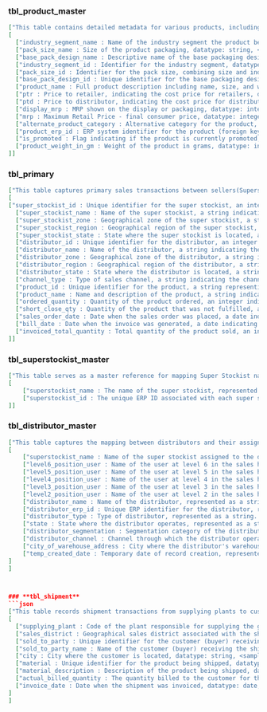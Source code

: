 ### **tbl_product_master**
```json
["This table contains detailed metadata for various products, including pricing, packaging, units, categories, and custom attributes. It is used for converting quantities between units, identifying promotions, and structuring product taxonomy. The table supports UI display logic and batch rules via flags and conversion factors, and is essential for enriching sales, stock, and shipment data with standardized product information.", 
[
  ["industry_segment_name : Name of the industry segment the product belongs to, datatype: string, <sample values: CAR, CAR>"],
  ["pack_size_name : Size of the product packaging, datatype: string, <sample values: MRP 20, MRP 10>"],
  ["base_pack_design_name : Descriptive name of the base packaging design of the product, datatype: string, <sample values: Takatak Namkeen Tomato 100 Gm, Fatafat Bhel MRP 10>"],
  ["industry_segment_id : Identifier for the industry segment, datatype: string, <sample values: Western Snacks_Out of Home, Namkeen_Out of Home>"],
  ["pack_size_id : Identifier for the pack size, combining size and industry segment, datatype: string, <sample values: MRP 20_Western Snacks_Out of Home, MRP 10_Namkeen_Out of Home>"],
  ["base_pack_design_id : Unique identifier for the base packaging design, datatype: string, <sample values: BIA7L670887A51556, BDM5A690290A10596>"],
  ["product_name : Full product description including name, size, and weight, datatype: string, <sample values: Takatak Namkeen Tomato 100 GM*7.2 KG NGP, Fatafat Bhel MRP 10|47 GM*11.75 KG>"],
  ["ptr : Price to retailer, indicating the cost price for retailers, datatype: float, <sample values: 15.2625, 7.4999>"],
  ["ptd : Price to distributor, indicating the cost price for distributors, datatype: float, <sample values: 14.39, 7>"],
  ["display_mrp : MRP shown on the display or packaging, datatype: integer, <sample values: 20, 10>"],
  ["mrp : Maximum Retail Price - final consumer price, datatype: integer, <sample values: 20, 10>"],
  ["alternate_product_category : Alternative category for the product, datatype: string, <sample values: Bridges, Mix/Chivra/Chanachur>"],
  ["product_erp_id : ERP system identifier for the product (foreign key used in relationships), datatype: string, <sample values: FI088701000720000D, FD029000471175000D>"],
  ["is_promoted : Flag indicating if the product is currently promoted, datatype: boolean, <sample values: False, False>"],
  ["product_weight_in_gm : Weight of the product in grams, datatype: integer, <sample values: 0, 0>"]
]]
```


### **tbl_primary**
```json
["This table captures primary sales transactions between sellers(Superstockist) and buyers (Distributors),it tells the order quantity against every product & invoiced quantity that was billed against those orders.Invoiced quantities are the actual sales made by SuperStockist to Distributors.", 
[
["super_stockist_id : Unique identifier for the super stockist, an integer representing the seller entity. <sample values: 19000102>"],
  ["super_stockist_name : Name of the super stockist, a string indicating the seller's business name. <sample values: S B Markplus Private Limited-2>"],
  ["super_stockist_zone : Geographical zone of the super stockist, a string indicating the zone. <sample values: >"],
  ["super_stockist_region : Geographical region of the super stockist, a string indicating the region. <sample values: >"],
  ["super_stockist_state : State where the super stockist is located, a string indicating the state. <sample values: DELHI>"],
  ["distributor_id : Unique identifier for the distributor, an integer representing the buyer entity. <sample values: 460307>"],
  ["distributor_name : Name of the distributor, a string indicating the buyer's business name. <sample values: SAWARIYA TRADING 41496>"],
  ["distributor_zone : Geographical zone of the distributor, a string indicating the zone. <sample values: NORTH>"],
  ["distributor_region : Geographical region of the distributor, a string indicating the region. <sample values: DELHI>"],
  ["distributor_state : State where the distributor is located, a string indicating the state. <sample values: DELHI>"],
  ["channel_type : Type of sales channel, a string indicating the channel type. <sample values: GT>"],
  ["product_id : Unique identifier for the product, a string representing the product SKU. <sample values: FD016600220792001D>"],
  ["product_name : Name and description of the product, a string indicating the product details. <sample values: Bhavnagri Gathiya MRP 5|22 GM*7.92 KG>"],
  ["ordered_quantity : Quantity of the product ordered, an integer indicating the number of units. <sample values: 1800>"],
  ["short_close_qty : Quantity of the product that was not fulfilled, an integer indicating the shortfall. <sample values: 0>"],
  ["sales_order_date : Date when the sales order was placed, a date indicating the order date. <sample values: 04/10/25>"],
  ["bill_date : Date when the invoice was generated, a date indicating the billing date.datatype: date <sample values: 24/04/25>"],
  ["invoiced_total_quantity : Total quantity of the product sold, an integer indicating the invoiced units. <sample values: 1800>"]
]]
```


### **tbl_superstockist_master**
```json
["This table serves as a master reference for mapping Super Stockist names to their corresponding ERP IDs, facilitating the identification and referencing of super stockists across distribution and supply chain datasets. It is crucial for hierarchy-level reporting and regional inventory analysis.", 
[
    ["superstockist_name : The name of the super stockist, represented as a string. It is used to identify the super stockist in the supply chain. <sample values: Kansal Estate Private Limited, S B Markplus Private Limited-2, etc.>"],
    ["superstockist_id : The unique ERP ID associated with each super stockist, represented as an integer. This ID is used for referencing in various datasets. <sample values: 19000149, 19000102, etc.>"]
]]
```


### **tbl_distributor_master**
```json
["This table captures the mapping between distributors and their assigned super stockists in the Delhi region, including multi-level sales hierarchy data, distributor segmentation, channels, geotag, and ERP identifiers. It is useful for understanding the sales organization structure, tax jurisdictions, and distributor classification, enabling location-wise planning, supply chain alignment, and geo-segmented performance reporting.", 
[
    ["superstockist_name : Name of the super stockist assigned to the distributor, represented as a string. <sample values: S B Markplus Private Limited-2, ...>"],
    ["level6_position_user : Name of the user at level 6 in the sales hierarchy, represented as a string. <sample values: Vinayak Mathur, ...>"],
    ["level5_position_user : Name of the user at level 5 in the sales hierarchy, represented as a string. <sample values: Manoj Kumar Gaur, ...>"],
    ["level4_position_user : Name of the user at level 4 in the sales hierarchy, represented as a string. <sample values: Lokesh Baweja, ...>"],
    ["level3_position_user : Name of the user at level 3 in the sales hierarchy, represented as a string. <sample values: Ashwani Mudgil, ...>"],
    ["level2_position_user : Name of the user at level 2 in the sales hierarchy, represented as a string. <sample values: Mohammad Gaffar, ...>"],
    ["distributor_name : Name of the distributor, represented as a string. <sample values: SAWARIYA TRADING 41496, ...>"],
    ["distributor_erp_id : Unique ERP identifier for the distributor, represented as an integer. <sample values: 460307, ...>"],
    ["distributor_type : Type of distributor, represented as a string. <sample values: Sub Stockist, ...>"],
    ["state : State where the distributor operates, represented as a string. <sample values: DELHI, ...>"],
    ["distributor_segmentation : Segmentation category of the distributor, represented as a string. <sample values: GT, ...>"],
    ["distributor_channel : Channel through which the distributor operates, represented as a string. <sample values: GT, ...>"],
    ["city_of_warehouse_address : City where the distributor's warehouse is located, represented as a string. <sample values: WEST DELHI WEST DELHI, ...>"],
    ["temp_created_date : Temporary date of record creation, represented as a date in DD/MM/YY format. <sample values: 30/03/25, ...>"]
]
]



### **tbl_shipment**
```json
["This table records shipment transactions from supplying plants to customers (sold-to parties), detailing the logistical and billing aspects of product movement. It serves as a key source for tracking dispatched quantities, billing dates, and the relationship between plants, regions, and customers. The data can be used for supply chain performance monitoring, shipment reconciliation with sales records, and identifying customer-level shipment patterns.", 
[
  ["supplying_plant : Code of the plant responsible for supplying the goods, datatype: string, <sample values: HM51>"],
  ["sales_district : Geographical sales district associated with the shipment, datatype: string, <sample values: NORTH>"],
  ["sold_to_party : Unique identifier for the customer (buyer) receiving the shipment, datatype: integer, <sample values: 19000102>"],
  ["sold_to_party_name : Name of the customer (buyer) receiving the shipment, datatype: string, <sample values: S B Markplus Private Limited>"],
  ["city : City where the customer is located, datatype: string, <sample values: Delhi>"],
  ["material : Unique identifier for the product being shipped, datatype: string, <sample values: FD062900401000000D>"],
  ["material_description : Description of the product being shipped, datatype: string, <sample values: Palak Sev MRP 10|40 GM*10 KG>"],
  ["actual_billed_quantity : The quantity billed to the customer for the shipment, datatype: integer, <sample values: 8750, 1750, 2500>"],
  ["invoice_date : Date when the shipment was invoiced, datatype: date, <sample values: 07/05/25>"]
]
]

```
